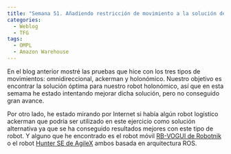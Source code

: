 ```yaml
---
title: "Semana 51. Añadiendo restricción de movimiento a la solución de referencia del ejercicio Amazon Warehouse"
categories:
  - Weblog
  - TFG
tags:
  - OMPL
  - Amazon Warehouse
---
```


En el blog anterior mostré las pruebas que hice con los tres tipos de movimientos: omnidireccional, ackerman y holonómico. Nuestro objetivo es encontrar la solución óptima para nuestro robot holonómico, así que en esta semama he estado intentando mejorar dicha solución, pero no conseguido gran avance.

Por otro lado, he estado mirando por Internet si había algún robot logístico ackerman que podría ser utilizado en este ejercicio como solución alternativa ya que se ha conseguido resultados mejores con este tipo de robot. Y alguno que he encontrado es el robot móvil [RB-VOGUI de Robotnik](https://robotnik.eu/es/productos/robots-moviles/rb-vogui/) o el robot [Hunter SE de AgileX](https://www.trossenrobotics.com/hunter-se.aspx) ambos basada en arquitectura ROS.